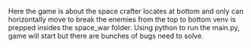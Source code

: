 Here the game is about the space crafter locates at bottom and only can horizontally move to break the enemies from the top to bottom
venv is prepped insides the space_war folder. Using python to run the main.py, game will start but there are bunches of bugs need to solve. 